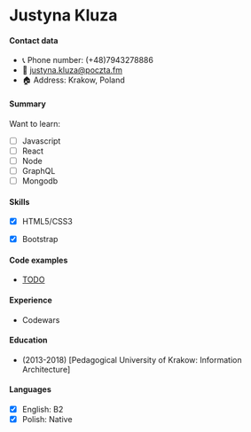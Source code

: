 # Justyna Kluza

#### Contact data  
- :telephone_receiver: Phone number: (+48)7943278886
- :email: [justyna.kluza@poczta.fm](mailto:justyna.kluza@poczta.fm) 
- :house: Address: Krakow, Poland

#### Summary 

Want to learn:
 - [ ] Javascript
 - [ ] React
 - [ ] Node
 - [ ] GraphQL
 - [ ] Mongodb

#### Skills
- [x] HTML5/CSS3
- [x] Bootstrap


#### Code examples
* [TODO](https://github.com/justynakluza)

#### Experience
- Codewars

#### Education
* (2013-2018) [Pedagogical University of Krakow: Information Architecture] 

#### Languages
- [x] English: B2
- [x] Polish:  Native

